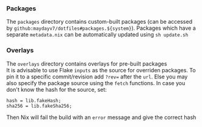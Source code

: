 ### Packages
The `packages` directory contains custom-built packages (can be accessed by `github:maydayv7/dotfiles#packages.${system}`). Packages which have a separate `metadata.nix` can be automatically updated using `sh update.sh`

### Overlays
The `overlays` directory contains overlays for pre-built packages  
It is advisable to use Flake `inputs` as the source for overriden packages. To pin it to a specific commit/revision add `?rev=` after the `url`. Else you may also specify the package source using the `fetch` functions. In case you don't know the hash for the source, set:

```
hash = lib.fakeHash;
sha256 = lib.fakeSha256;
```

Then Nix will fail the build with an `error` message and give the correct hash